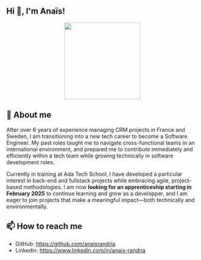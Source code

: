 ## Hi 👋, I'm Anaïs!
<!--
- Hello world (she codes): https://i.giphy.com/media/v1.Y2lkPTc5MGI3NjExMjAwY2NqOTl2YWp5YTdweGdsZXp0M2x2NGxmeWcycGMzam1nNzRhbyZlcD12MV9pbnRlcm5hbF9naWZfYnlfaWQmY3Q9cw/dECBf0xnwQKCPZOkiC/giphy.gif
- Coding queens (she codes): https://media.giphy.com/media/UNOX4x1R71hnOqtsXp/giphy.gif
- Hello world (fingers): https://media.giphy.com/media/n1NLjLW22bhxUKCfyD/giphy.gif
- Coding girl: https://media.giphy.com/media/AXtFMwP1ZvjZSBtmGk/giphy.gif
- Coding girl: https://media.giphy.com/media/VPnfM9bmR0ZaQo3qtK/giphy.gif
- Coding penguin: https://media.giphy.com/media/WIQ0N0OUvei1OW1h9Z/giphy.gif
-->
<div id="header" align="center">
  <img src="https://i.giphy.com/media/v1.Y2lkPTc5MGI3NjExMjAwY2NqOTl2YWp5YTdweGdsZXp0M2x2NGxmeWcycGMzam1nNzRhbyZlcD12MV9pbnRlcm5hbF9naWZfYnlfaWQmY3Q9cw/dECBf0xnwQKCPZOkiC/giphy.gif" width="200"/>
</div>

## 🚀 About me
After over 6 years of experience managing CRM projects in France and Sweden, I am transitioning into a new tech career to become a Software Engineer. My past roles taught me to navigate cross-functional teams in an international environment, and prepared me to contribute immediately and efficiently within a tech team while growing technically in software development roles.

Currently in training at Ada Tech School, I have developed a particular interest in back-end and fullstack projects while embracing agile, project-based methodologies. 
I am now __looking for an apprenticeship starting in February 2025__ to continue learning and grow as a developper, and I am eager to join projects that make a meaningful impact—both technically and environmentally.


## 📫 How to reach me
* GitHub: https://github.com/anaisrandria  
* Linkedin: https://www.linkedin.com/in/anais-randria

<!--
**anaisrandria/anaisrandria** is a ✨ _special_ ✨ repository because its `README.md` (this file) appears on your GitHub profile.

Here are some ideas to get you started:

- 🔭 I’m currently working on ...
- 🌱 I’m currently learning ...
- 👯 I’m looking to collaborate on ...
- 🤔 I’m looking for help with ...
- 💬 Ask me about ...
- 📫 How to reach me: ...
- 😄 Pronouns: ...
- ⚡ Fun fact: ...
-->
